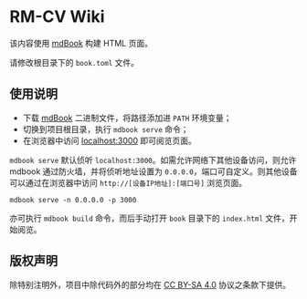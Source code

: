 # RM-CV Wiki

该内容使用 [mdBook][mdbook] 构建 HTML 页面。

请修改根目录下的 `book.toml` 文件。

## 使用说明

- 下载 [mdBook][mdbook] 二进制文件，将路径添加进 `PATH` 环境变量；
- 切换到项目根目录，执行 `mdbook serve` 命令；
- 在浏览器中访问 [localhost:3000](http://localhost:3000) 即可阅览页面。

`mdbook serve` 默认侦听 `localhost:3000`。如需允许网络下其他设备访问，则允许 mdbook 通过防火墙，并将侦听地址设置为 `0.0.0.0`，端口可自定义。则其他设备可以通过在浏览器中访问 `http://[设备IP地址]:[端口号]` 浏览页面。

```
mdbook serve -n 0.0.0.0 -p 3000
```

亦可执行 `mdbook build` 命令，而后手动打开 `book` 目录下的 `index.html` 文件，开始阅览。

[mdbook]: https://github.com/rust-lang/mdBook

## 版权声明

除特别注明外，项目中除代码外的部分均在 [CC BY-SA 4.0](https://creativecommons.org/licenses/by-sa/4.0/deed.zh) 协议之条款下提供。
